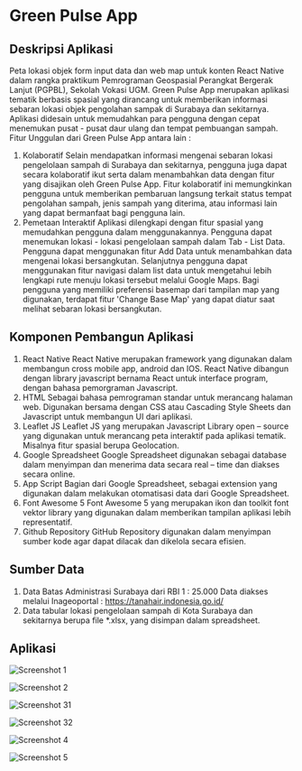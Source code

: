 # Green Pulse App

## Deskripsi Aplikasi
Peta lokasi objek form input data dan web map untuk konten React Native dalam rangka praktikum Pemrograman Geospasial Perangkat Bergerak Lanjut (PGPBL), Sekolah Vokasi UGM.
Green Pulse App merupakan aplikasi tematik berbasis spasial yang dirancang untuk memberikan informasi sebaran lokasi objek pengolahan sampak di Surabaya dan sekitarnya. Aplikasi didesain untuk memudahkan para pengguna dengan cepat menemukan pusat - pusat daur ulang dan tempat pembuangan sampah.
Fitur Unggulan dari Green Pulse App antara lain : 
1.	Kolaboratif 
Selain mendapatkan informasi mengenai sebaran lokasi pengelolaan sampah di Surabaya dan sekitarnya, pengguna juga dapat secara kolaboratif ikut serta dalam menambahkan data dengan fitur yang disajikan oleh Green Pulse App.   Fitur kolaboratif ini memungkinkan pengguna untuk memberikan pembaruan langsung terkait status tempat pengolahan sampah, jenis sampah yang diterima, atau informasi lain yang dapat bermanfaat bagi pengguna lain. 
2.	Pemetaan Interaktif 
Aplikasi dilengkapi dengan fitur spasial yang memudahkan pengguna dalam menggunakannya. Pengguna dapat menemukan lokasi - lokasi pengelolaan sampah dalam Tab - List Data. Pengguna dapat menggunakan fitur Add Data untuk menambahkan data mengenai lokasi bersangkutan. Selanjutnya pengguna dapat menggunakan fitur navigasi dalam list data untuk    mengetahui lebih lengkapi rute menuju lokasi tersebut melalui Google Maps. Bagi pengguna yang memiliki preferensi basemap dari tampilan map yang digunakan, terdapat fitur 'Change Base Map' yang dapat diatur saat melihat sebaran lokasi bersangkutan. 

## Komponen Pembangun Aplikasi
1)	React Native 
React Native merupakan framework yang digunakan dalam membangun cross mobile app, android dan IOS. React Native dibangun dengan library javascript bernama React untuk interface program, dengan bahasa pemorgraman Javascript.
2)	HTML 
Sebagai bahasa pemrograman standar untuk merancang halaman web. Digunakan bersama dengan CSS atau Cascading Style Sheets dan Javascript untuk membangun UI dari aplikasi. 
3)	Leaflet JS
Leaflet JS yang merupakan Javascript Library open – source yang digunakan untuk merancang peta interaktif pada aplikasi tematik. Misalnya fitur spasial berupa Geolocation. 
4)	Google Spreadsheet 
Google Spreadsheet digunakan sebagai database dalam menyimpan dan menerima data secara real – time dan diakses secara online. 
5)	App Script 
Bagian dari Google Spreadsheet, sebagai extension yang digunakan dalam melakukan otomatisasi data dari Google Spreadsheet. 
6)	Font Awesome 5
Font Awesome 5 yang merupakan ikon dan toolkit font vektor library yang digunakan dalam memberikan tampilan aplikasi lebih representatif. 
7)	Github Repository
GitHub Repository digunakan dalam menyimpan sumber kode agar dapat dilacak dan dikelola secara efisien. 

## Sumber Data
1)	Data Batas Administrasi Surabaya dari RBI 1 : 25.000 
Data diakses melalui Inageoportal : https://tanahair.indonesia.go.id/
2)	Data tabular lokasi pengelolaan sampah di Kota Surabaya dan sekitarnya berupa file *.xlsx, yang disimpan dalam spreadsheet. 

## Aplikasi 
![Screenshot 1](https://github.com/Shally593/pgpbl-responsi/assets/142763000/de197023-b1b7-40eb-af51-955cfccd3984)

![Screenshot 2](https://github.com/Shally593/pgpbl-responsi/assets/142763000/5fdd26b3-564b-4f7c-98c6-4bcf61fbb70e)

![Screenshot 31](https://github.com/Shally593/pgpbl-responsi/assets/142763000/32e384f0-1ce8-44d5-8bf3-9f969513bc02)

![Screenshot 32](https://github.com/Shally593/pgpbl-responsi/assets/142763000/bec5295f-c70a-473a-baf1-0daab4cd999c)

![Screenshot 4](https://github.com/Shally593/pgpbl-responsi/assets/142763000/572ab273-c5b4-46ed-9c26-a711f1d7208f)

![Screenshot 5](https://github.com/Shally593/pgpbl-responsi/assets/142763000/2b50c33c-6741-4e49-a674-e6e884b6b0bf)




